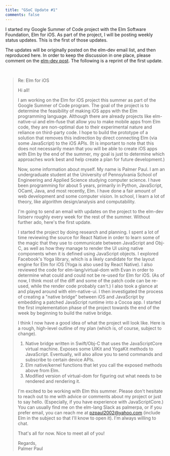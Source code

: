 ```yaml
---
title: "GSoC Update #1"
comments: false
---
```


I started my Google Summer of Code project with the Elm Software Foundation, Elm for iOS. As part of the project, I will be posting weekly status updates. This is the first of those updates.

The updates will be originally posted on the elm-dev email list, and then reproduced here. In order to keep the discussion in one place, please comment on the [elm-dev post](https://groups.google.com/forum/#!topic/elm-dev/mzU6oBCelH4). The following is a reprint of the first update.

<br>

> Re: Elm for iOS
>
> Hi all!
>
> I am working on the Elm for iOS project this summer as part of the Google Summer of Code program. The goal of the project is to determine the feasibility of making iOS apps with the Elm programming language. Although there are already projects like elm-native-ui and elm-fuse that allow you to make mobile apps from Elm code, they are non-optimal due to their experimental nature and reliance on third-party code. I hope to build the prototype of a solution that removes this indirection by direct connecting Elm (via some JavaScript) to the iOS APIs. (It is important to note that this does not necessarily mean that you will be able to create iOS apps with Elm by the end of the summer, my goal is just to determine which approaches work best and help create a plan for future development.)
>
> Now, some information about myself. My name is Palmer Paul. I am an undergraduate student at the University of Pennsylvania School of Engineering and Applied Science studying computer science. I have been programming for about 5 years, primarily in Python, JavaScript, OCaml, Java, and most recently, Elm. I have done a fair amount of web development and some computer vision. In school, I learn a lot of theory, like algorithm design/analysis and computability.
>
> I'm going to send an email with updates on the project to the elm-dev listserv roughly every week for the rest of the summer. Without further ado, here's the first update.
>
> I started the project by doing research and planning. I spent a lot of time reviewing the source for React Native in order to learn some of the magic that they use to communicate between JavaScript and Obj-C, as well as how they manage to render the UI using native components when it is defined using JavaScript objects. I explored Facebook's Yoga library, which is a likely candidate for the layout engine for Elm for iOS (Yoga is also used by React Native). I also reviewed the code for elm-lang/virtual-dom with Evan in order to determine what could and could not be re-used for Elm for iOS. (As of now, I think most of the diff and some of the patch code can be re-used, while the render code probably can't.) I also took a glance at and played around with elm-native-ui. I then investigated the process of creating a "native bridge" between iOS and JavaScript by embedding a patched JavaScript runtime into a Cocoa app. I started the  first implementation phase of the project towards the end of the week by beginning to build the native bridge.
>
> I think I now have a good idea of what the project will look like. Here is a rough, high-level outline of my plan (which is, of course, subject to change).
>
> 1. Native bridge written in Swift/Obj-C that uses the JavaScriptCore virtual machine. Exposes some UIKit and YogaKit methods to JavaScript. Eventually, will also allow you to send commands and subscribe to certain device APIs.
> 2. Elm native/kernel functions that let you call the exposed methods above from Elm.
> 3. Modified version of virtual-dom for figuring out what needs to be rendered and rendering it.
>
> I'm excited to be working with Elm this summer. Please don't hesitate to reach out to me with advice or comments about my project or just to say hello. (Especially, if you have experience with JavaScriptCore.) You can usually find me on the elm-lang Slack as palmerpa, or if you prefer email, you can reach me at pzpaul2002@yahoo.com (include Elm in the subject so that I'll know to open it). I'm always willing to chat.
>
> That's all for now. Nice to meet all of you!
>
> Regards,<br>
> Palmer Paul

<br>
